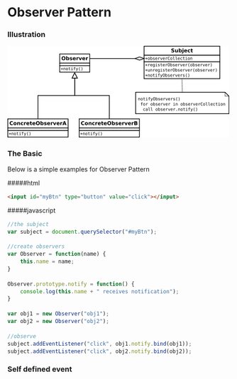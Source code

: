 Observer Pattern
=====================
### Illustration

![illustration of oberser pattern](observer.png)


### The Basic
Below is a simple examples for Observer Pattern

#####html
```html
<input id="myBtn" type="button" value="click"></input>
```

#####javascript
```javascript
//the subject
var subject = document.querySelector("#myBtn");

//create observers
var Observer = function(name) {
	this.name = name;
}

Observer.prototype.notify = function() {
	console.log(this.name + " receives notification");
}

var obj1 = new Observer("obj1");
var obj2 = new Observer("obj2");

//observe
subject.addEventListener("click", obj1.notify.bind(obj1));
subject.addEventListener("click", obj2.notify.bind(obj2));
```

### Self defined event
